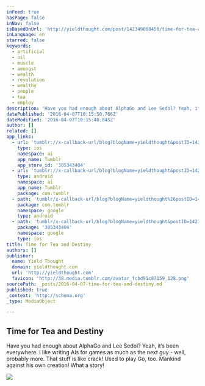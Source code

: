 ```yaml
---
inFeed: true
hasPage: false
inNav: false
isBasedOnUrl: 'http://yieldthought.com/post/142349068450/time-for-tea-and-destiny'
inLanguage: en
starred: false
keywords:
  - artificial
  - oil
  - muscle
  - amongst
  - wealth
  - revolution
  - wealthy
  - people
  - tea
  - employ
description: 'Have you had enough about AlphaGo and Lee Sedol? Yeah, it’s been everywhere. I like writing AIs for games as much as the next guy - well, probably more. That stuff is like crack! Used to play Go, too. Mankind against his own creation! What a story!'
datePublished: '2016-04-07T10:15:50.766Z'
dateModified: '2016-04-07T10:15:40.845Z'
author: []
related: []
app_links:
  - url: 'tumblr://x-callback-url/blog?blogName=yieldthought&postID=142349068450'
    type: ios
    namespace: ai
    app_name: Tumblr
    app_store_id: '305343404'
  - url: 'tumblr://x-callback-url/blog?blogName=yieldthought&postID=142349068450'
    type: android
    namespace: ai
    app_name: Tumblr
    package: com.tumblr
  - path: 'tumblr/x-callback-url/blog?blogName=yieldthought%26postID=142349068450'
    package: com.tumblr
    namespace: google
    type: android
  - path: 'tumblr/x-callback-url/blog?blogName=yieldthought&postID=142349068450'
    package: '305343404'
    namespace: google
    type: ios
title: Time for Tea and Destiny
authors: []
publisher:
  name: Yield Thought
  domain: yieldthought.com
  url: 'http://yieldthought.com'
  favicon: 'http://38.media.tumblr.com/avatar_fcbd91c87159_128.png'
sourcePath: _posts/2016-04-07-time-for-tea-and-destiny.md
published: true
_context: 'http://schema.org'
_type: MediaObject

---
```

<article style=""><h1>Time for Tea and Destiny</h1><p>Have you had enough about AlphaGo and Lee Sedol? Yeah, it’s been everywhere. I like writing AIs for games as much as the next guy - well, probably more. That stuff is like crack! Used to play Go, too. Mankind against his own creation! What a story!</p><img src="https://s3-us-west-2.amazonaws.com/the-grid-img/p/ae7e1d4ad527d09ae43cf25dd4562e0c28fe2807.png" /></article>